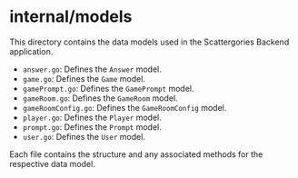 # internal/models

This directory contains the data models used in the Scattergories Backend application.

- `answer.go`: Defines the `Answer` model.
- `game.go`: Defines the `Game` model.
- `gamePrompt.go`: Defines the `GamePrompt` model.
- `gameRoom.go`: Defines the `GameRoom` model.
- `gameRoomConfig.go`: Defines the `GameRoomConfig` model.
- `player.go`: Defines the `Player` model.
- `prompt.go`: Defines the `Prompt` model.
- `user.go`: Defines the `User` model.


Each file contains the structure and any associated methods for the respective data model.
